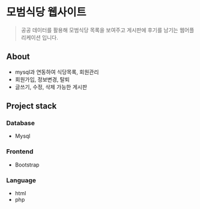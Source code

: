# 모범식당 웹사이트
> 공공 데이터를 활용해 모범식당 목록을 보여주고 게시판에 후기를 남기는 웹어플리케이션 입니다. 
## About
- mysql과 연동하여 식당목록, 회원관리
- 회원가입, 정보변경, 탈퇴
- 글쓰기, 수정, 삭제 가능한 게시판
## Project stack
### Database
- Mysql
### Frontend
- Bootstrap
### Language
- html
- php

